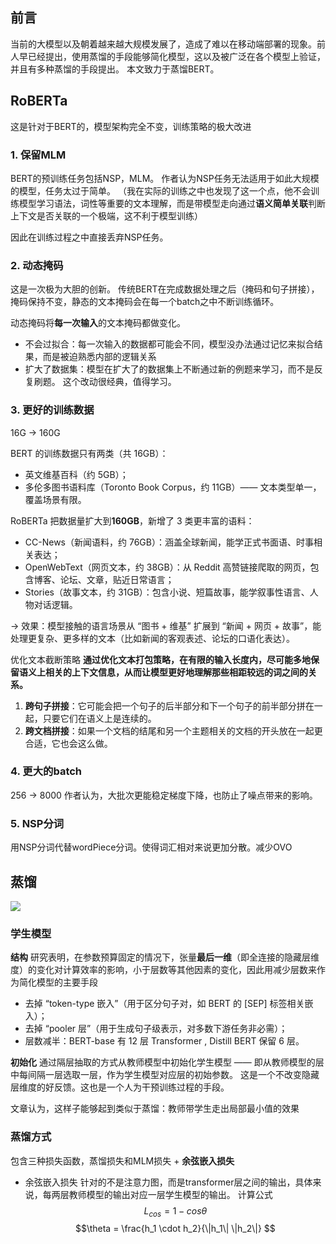 ## 前言
当前的大模型以及朝着越来越大规模发展了，造成了难以在移动端部署的现象。前人早已经提出，使用蒸馏的手段能够简化模型，这以及被广泛在各个模型上验证，并且有多种蒸馏的手段提出。
本文致力于蒸馏BERT。

## RoBERTa
这是针对于BERT的，模型架构完全不变，训练策略的极大改进

### 1. 保留MLM
BERT的预训练任务包括NSP，MLM。
作者认为NSP任务无法适用于如此大规模的模型，任务太过于简单。
（我在实际的训练之中也发现了这一个点，他不会训练模型学习语法，词性等重要的文本理解，而是带模型走向通过**语义简单关联**判断上下文是否关联的一个极端，这不利于模型训练）

因此在训练过程之中直接丢弃NSP任务。

### 2. 动态掩码
这是一次极为大胆的创新。
传统BERT在完成数据处理之后（掩码和句子拼接），掩码保持不变，静态的文本掩码会在每一个batch之中不断训练循环。

动态掩码将**每一次输入**的文本掩码都做变化。
- 不会过拟合：每一次输入的数据都可能会不同，模型没办法通过记忆来拟合结果，而是被迫熟悉内部的逻辑关系
- 扩大了数据集：模型在扩大了的数据集上不断通过新的例题来学习，而不是反复刷题。
这个改动很经典，值得学习。

### 3. 更好的训练数据
16G -> 160G

BERT 的训练数据只有两类（共 16GB）：
- 英文维基百科（约 5GB）；
- 多伦多图书语料库（Toronto Book Corpus，约 11GB）—— 文本类型单一，覆盖场景有限。

RoBERTa 把数据量扩大到**160GB**，新增了 3 类更丰富的语料：
- CC-News（新闻语料，约 76GB）：涵盖全球新闻，能学正式书面语、时事相关表达；
- OpenWebText（网页文本，约 38GB）：从 Reddit 高赞链接爬取的网页，包含博客、论坛、文章，贴近日常语言；
- Stories（故事文本，约 31GB）：包含小说、短篇故事，能学叙事性语言、人物对话逻辑。

→ 效果：模型接触的语言场景从 “图书 + 维基” 扩展到 “新闻 + 网页 + 故事”，能处理更复杂、更多样的文本（比如新闻的客观表述、论坛的口语化表达）。


优化文本截断策略
**通过优化文本打包策略，在有限的输入长度内，尽可能多地保留语义上相关的上下文信息，从而让模型更好地理解那些相距较远的词之间的关系。**
1. **跨句子拼接**：它可能会把一个句子的后半部分和下一个句子的前半部分拼在一起，只要它们在语义上是连续的。
2. **跨文档拼接**：如果一个文档的结尾和另一个主题相关的文档的开头放在一起更合适，它也会这么做。

### 4. 更大的batch
256 -> 8000
作者认为，大批次更能稳定梯度下降，也防止了噪点带来的影响。

### 5. NSP分词
用NSP分词代替wordPiece分词。使得词汇相对来说更加分散。减少OVO

## 蒸馏
![](file-20250930161947050.png)
### 学生模型

**结构**
研究表明，在参数预算固定的情况下，张量**最后一维**（即全连接的隐藏层维度）的变化对计算效率的影响，小于层数等其他因素的变化，因此用减少层数来作为简化模型的主要手段
- 去掉 “token-type 嵌入”（用于区分句子对，如 BERT 的 \[SEP\] 标签相关嵌入）；
- 去掉 “pooler 层”（用于生成句子级表示，对多数下游任务非必需）；
- 层数减半：BERT-base 有 12 层 Transformer , Distill BERT 保留 6 层。

**初始化**
通过隔层抽取的方式从教师模型中初始化学生模型 —— 即从教师模型的层中每间隔一层选取一层，作为学生模型对应层的初始参数。
这是一个不改变隐藏层维度的好反馈。这也是一个人为干预训练过程的手段。

文章认为，这样子能够起到类似于蒸馏：教师带学生走出局部最小值的效果


### 蒸馏方式

包含三种损失函数，蒸馏损失和MLM损失 + **余弦嵌入损失**

- 余弦嵌入损失
针对的不是注意力图，而是transformer层之间的输出，具体来说，每两层教师模型的输出对应一层学生模型的输出。
计算公式
$$L_{cos} = 1 - cos\theta$$
$$\theta = \frac{h_1 \cdot h_2}{\|h_1\| \|h_2\|} $$
